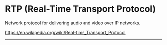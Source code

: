 # RTP (Real-Time Transport Protocol)

Network protocol for delivering audio and video over IP networks.

https://en.wikipedia.org/wiki/Real-time_Transport_Protocol

---


